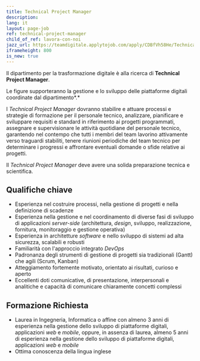 ```yaml
---
title: Technical Project Manager
description:
lang: it
layout: page-job
ref: technical-project-manager
child_of_ref: lavora-con-noi
jazz_url: https://teamdigitale.applytojob.com/apply/CDBfVh58He/Technical-Project-Manager.html
iframeheight: 800
is_new: true
---
```


Il dipartimento per la trasformazione digitale è alla ricerca di
**Technical Project Manager**.

Le figure supporteranno la gestione e lo sviluppo delle piattaforme
digitali coordinate dal dipartimento*.*

I *Technical Project Manager* dovranno stabilire e attuare processi e
strategie di formazione per il personale tecnico, analizzare,
pianificare e sviluppare requisiti e standard in riferimento ai progetti
programmati, assegnare e supervisionare le attività quotidiane del
personale tecnico, garantendo nel contempo che tutti i membri del team
lavorino attivamente verso traguardi stabiliti, tenere riunioni
periodiche del team tecnico per determinare i progressi e affrontare
eventuali domande o sfide relative ai progetti.

Il *Technical Project Manager* deve avere una solida preparazione
tecnica e scientifica.

## Qualifiche chiave

-   Esperienza nel costruire processi, nella gestione di progetti e
    nella definizione di scadenze
-   Esperienza nella gestione e nel coordinamento di diverse fasi di
    sviluppo di applicazioni *server-side* (architettura, *design*,
    sviluppo, realizzazione, fornitura, monitoraggio e gestione
    operativa)
-   Esperienza in architetture *software* e nello sviluppo di sistemi ad
    alta sicurezza, scalabili e robusti
-   Familiarità con l'approccio integrato *DevOps*
-   Padronanza degli strumenti di gestione di progetti sia tradizionali
    (Gantt) che agili (Scrum, Kanban)
-   Atteggiamento fortemente motivato, orientato ai risultati, curioso e
    aperto
-   Eccellenti doti comunicative, di presentazione, interpersonali e
    analitiche e capacità di comunicare chiaramente concetti complessi

## Formazione Richiesta

-   Laurea in Ingegneria, Informatica o affine con almeno 3 anni di
    esperienza nella gestione dello sviluppo di piattaforme digitali,
    applicazioni *web* e *mobile*, oppure, in assenza di laurea, almeno
    5 anni di esperienza nella gestione dello sviluppo di piattaforme
    digitali, applicazioni *web* e *mobile*
-   Ottima conoscenza della lingua inglese
